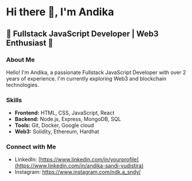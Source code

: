 # Hi there 👋, I'm Andika

## 🌟 Fullstack JavaScript Developer | Web3 Enthusiast 🌟

### About Me
Hello! I'm Andika, a passionate Fullstack JavaScript Developer with over 2 years of experience. I'm currently exploring Web3 and blockchain technologies.

### Skills
- **Frontend:** HTML, CSS, JavaScript, React
- **Backend:** Node.js, Express, MongoDB, SQL
- **Tools:** Git, Docker, Google cloud
- **Web3:** Solidity, Ethereum, Hardhat

### Connect with Me
- LinkedIn: [https://www.linkedin.com/in/yourprofile](https://www.linkedin.com/in/andika-sandi-yudistira)
- Instagram: https://www.instagram.com/ndk.a_sndy/

